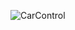 ![CarControl](https://user-images.githubusercontent.com/74967520/116211106-14178f80-a776-11eb-8679-3994562fcaca.png)
